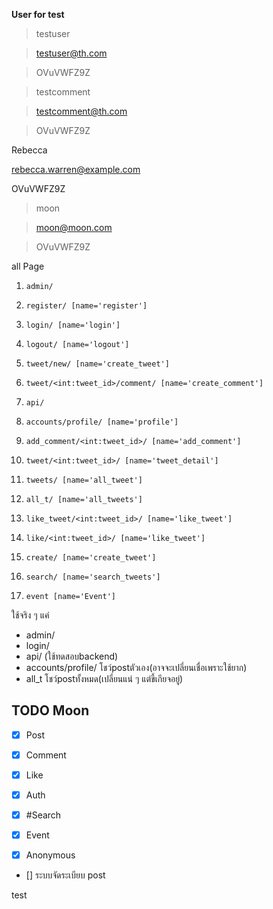 
  

**User for test**

> testuser

>

> testuser@th.com

>

> OVuVWFZ9Z

  
  

> testcomment

>

> testcomment@th.com

>

> OVuVWFZ9Z

  
Rebecca

rebecca.warren@example.com

OVuVWFZ9Z
>

> moon

>

> moon@moon.com

>

> OVuVWFZ9Z

  
  

all Page

1.  `admin/`

2.  `register/ [name='register']`

3.  `login/ [name='login']`

4.  `logout/ [name='logout']`

5.  `tweet/new/ [name='create_tweet']`

6.  `tweet/<int:tweet_id>/comment/ [name='create_comment']`

7.  `api/`

8.  `accounts/profile/ [name='profile']`

9.  `add_comment/<int:tweet_id>/ [name='add_comment']`

10.  `tweet/<int:tweet_id>/ [name='tweet_detail']`

11.  `tweets/ [name='all_tweet']`

12.  `all_t/ [name='all_tweets']`

13.  `like_tweet/<int:tweet_id>/ [name='like_tweet']`

14.  `like/<int:tweet_id>/ [name='like_tweet']`

15.  `create/ [name='create_tweet']`

16.  `search/ [name='search_tweets']`

17.  `event [name='Event']`

  

ใช้จริง ๆ แค่
 - admin/
 - login/
 - api/    (ใช้ทดสอบbackend)
 - accounts/profile/ โชว์postตัวเอง(อาจจะเปลี่ยนเชื่อเพราะใช้ยาก)
 - all_t โชว์postทั้งหมด(เปลี่ยนแน่ ๆ แต่ขี้เกียจอยู่)

  
  

## TODO Moon
-  [x] Post

-  [x] Comment

-  [x] Like

-  [x] Auth

-  [x] #Search

-  [x] Event

-  [x] Anonymous

-  [] ระบบจัดระเบียบ post

test